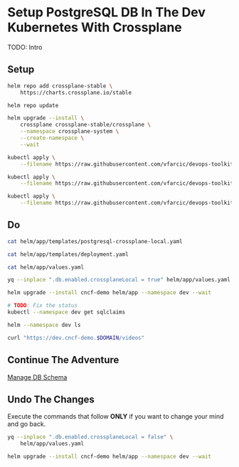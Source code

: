 # Setup PostgreSQL DB In The Dev Kubernetes With Crossplane

TODO: Intro

## Setup

```bash
helm repo add crossplane-stable \
    https://charts.crossplane.io/stable

helm repo update

helm upgrade --install \
    crossplane crossplane-stable/crossplane \
    --namespace crossplane-system \
    --create-namespace \
    --wait

kubectl apply \
    --filename https://raw.githubusercontent.com/vfarcic/devops-toolkit-crossplane/master/crossplane-config/provider-kubernetes-incluster.yaml

kubectl apply \
    --filename https://raw.githubusercontent.com/vfarcic/devops-toolkit-crossplane/master/crossplane-config/provider-helm-incluster.yaml

kubectl apply \
    --filename https://raw.githubusercontent.com/vfarcic/devops-toolkit-crossplane/master/crossplane-config/config-sql.yaml
```

## Do

```bash
cat helm/app/templates/postgresql-crossplane-local.yaml

cat helm/app/templates/deployment.yaml

cat helm/app/values.yaml

yq --inplace ".db.enabled.crossplaneLocal = true" helm/app/values.yaml

helm upgrade --install cncf-demo helm/app --namespace dev --wait

# TODO: Fix the status
kubectl --namespace dev get sqlclaims

helm --namespace dev ls

curl "https://dev.cncf-demo.$DOMAIN/videos"
```

## Continue The Adventure

[Manage DB Schema](../db-schema/story.md)

## Undo The Changes

Execute the commands that follow **ONLY** if you want to change your mind and go back.

```bash
yq --inplace ".db.enabled.crossplaneLocal = false" \
    helm/app/values.yaml

helm upgrade --install cncf-demo helm/app --namespace dev --wait
```

